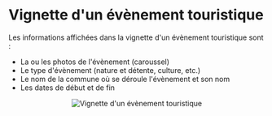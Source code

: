 # Vignette d'un évènement touristique

Les informations affichées dans la vignette d'un évènement touristique sont :

- La ou les photos de l'évènement (caroussel) 
- Le type d'évènement (nature et détente, culture, etc.)
- Le nom de la commune où se déroule l'évènement et son nom
- Les dates de début et de fin

<center>
  <a title="Vignette d'un évènement touristique"><img src="/components/card_touristic_event.png" alt="Vignette d'un évènement touristique"></a>
</center>

